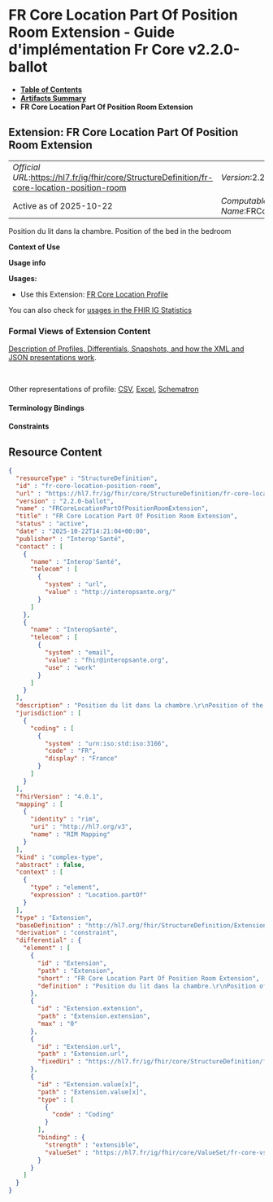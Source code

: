 # FR Core Location Part Of Position Room Extension - Guide d'implémentation Fr Core v2.2.0-ballot

* [**Table of Contents**](toc.md)
* [**Artifacts Summary**](artifacts.md)
* **FR Core Location Part Of Position Room Extension**

## Extension: FR Core Location Part Of Position Room Extension 

| | |
| :--- | :--- |
| *Official URL*:https://hl7.fr/ig/fhir/core/StructureDefinition/fr-core-location-position-room | *Version*:2.2.0-ballot |
| Active as of 2025-10-22 | *Computable Name*:FRCoreLocationPartOfPositionRoomExtension |

Position du lit dans la chambre. Position of the bed in the bedroom

**Context of Use**

**Usage info**

**Usages:**

* Use this Extension: [FR Core Location Profile](StructureDefinition-fr-core-location.md)

You can also check for [usages in the FHIR IG Statistics](https://packages2.fhir.org/xig/hl7.fhir.fr.core|current/StructureDefinition/fr-core-location-position-room)

### Formal Views of Extension Content

 [Description of Profiles, Differentials, Snapshots, and how the XML and JSON presentations work](http://build.fhir.org/ig/FHIR/ig-guidance/readingIgs.html#structure-definitions). 

 

Other representations of profile: [CSV](StructureDefinition-fr-core-location-position-room.csv), [Excel](StructureDefinition-fr-core-location-position-room.xlsx), [Schematron](StructureDefinition-fr-core-location-position-room.sch) 

#### Terminology Bindings

#### Constraints



## Resource Content

```json
{
  "resourceType" : "StructureDefinition",
  "id" : "fr-core-location-position-room",
  "url" : "https://hl7.fr/ig/fhir/core/StructureDefinition/fr-core-location-position-room",
  "version" : "2.2.0-ballot",
  "name" : "FRCoreLocationPartOfPositionRoomExtension",
  "title" : "FR Core Location Part Of Position Room Extension",
  "status" : "active",
  "date" : "2025-10-22T14:21:04+00:00",
  "publisher" : "Interop'Santé",
  "contact" : [
    {
      "name" : "Interop'Santé",
      "telecom" : [
        {
          "system" : "url",
          "value" : "http://interopsante.org/"
        }
      ]
    },
    {
      "name" : "InteropSanté",
      "telecom" : [
        {
          "system" : "email",
          "value" : "fhir@interopsante.org",
          "use" : "work"
        }
      ]
    }
  ],
  "description" : "Position du lit dans la chambre.\r\nPosition of the bed in the bedroom",
  "jurisdiction" : [
    {
      "coding" : [
        {
          "system" : "urn:iso:std:iso:3166",
          "code" : "FR",
          "display" : "France"
        }
      ]
    }
  ],
  "fhirVersion" : "4.0.1",
  "mapping" : [
    {
      "identity" : "rim",
      "uri" : "http://hl7.org/v3",
      "name" : "RIM Mapping"
    }
  ],
  "kind" : "complex-type",
  "abstract" : false,
  "context" : [
    {
      "type" : "element",
      "expression" : "Location.partOf"
    }
  ],
  "type" : "Extension",
  "baseDefinition" : "http://hl7.org/fhir/StructureDefinition/Extension",
  "derivation" : "constraint",
  "differential" : {
    "element" : [
      {
        "id" : "Extension",
        "path" : "Extension",
        "short" : "FR Core Location Part Of Position Room Extension",
        "definition" : "Position du lit dans la chambre.\r\nPosition of the bed in the bedroom"
      },
      {
        "id" : "Extension.extension",
        "path" : "Extension.extension",
        "max" : "0"
      },
      {
        "id" : "Extension.url",
        "path" : "Extension.url",
        "fixedUri" : "https://hl7.fr/ig/fhir/core/StructureDefinition/fr-core-location-position-room"
      },
      {
        "id" : "Extension.value[x]",
        "path" : "Extension.value[x]",
        "type" : [
          {
            "code" : "Coding"
          }
        ],
        "binding" : {
          "strength" : "extensible",
          "valueSet" : "https://hl7.fr/ig/fhir/core/ValueSet/fr-core-vs-location-position-room"
        }
      }
    ]
  }
}

```
